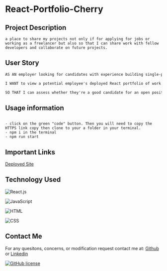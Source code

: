 # React-Portfolio-Cherry

## Project Description

```
a place to share my projects not only if for applying for jobs or working as a freelancer but also so that I can share work with fellow developers and collaborate on future projects.

```

## User Story

```md
AS AN employer looking for candidates with experience building single-page applications

I WANT to view a potential employee's deployed React portfolio of work samples

SO THAT I can assess whether they're a good candidate for an open position
```

## Usage information

```

- click on the green "code" button. Then you will need to copy the HTTPS link copy then clone to your a folder in your terminal.
- npm i in the terminal
- npm run start

```

## Important Links
[Deployed Site]()


## Technology Used

![React.js](https://img.shields.io/badge/react.js-%23404d59.svg?style=for-the-badge&logo=react&logoColor=%2361DAFB)

![JavaScript](https://img.shields.io/badge/javascript-%23323330.svg?style=for-the-badge&logo=javascript&logoColor=%23F7DF1E)

![HTML](https://img.shields.io/badge/html-%2140f.svg?style=for-the-badge&logo=html&logoColor=red)

![CSS](https://img.shields.io/badge/css-%2144f.svg?style=for-the-badge&logo=css&logoColor=white)

## Contact Me

For any quesitons, concerns, or modification request contact me at: [Github](https://github.com/RussC22) or [Linkedin](https://www.linkedin.com/in/tavarus-cherry/)

[![GitHub license](https://img.shields.io/github/license/Naereen/StrapDown.js.svg)](https://github.com/Naereen/StrapDown.js/blob/master/LICENSE)
